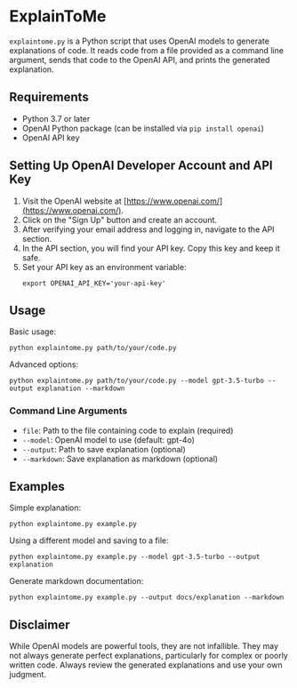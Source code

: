 # ExplainToMe

`explaintome.py` is a Python script that uses OpenAI models to generate explanations of code. It reads code from a file provided as a command line argument, sends that code to the OpenAI API, and prints the generated explanation.

## Requirements

- Python 3.7 or later
- OpenAI Python package (can be installed via `pip install openai`)
- OpenAI API key

## Setting Up OpenAI Developer Account and API Key

1. Visit the OpenAI website at [https://www.openai.com/](https://www.openai.com/).
2. Click on the "Sign Up" button and create an account.
3. After verifying your email address and logging in, navigate to the API section.
4. In the API section, you will find your API key. Copy this key and keep it safe.
5. Set your API key as an environment variable:
   ```
   export OPENAI_API_KEY='your-api-key'
   ```

## Usage

Basic usage:
```
python explaintome.py path/to/your/code.py
```

Advanced options:
```
python explaintome.py path/to/your/code.py --model gpt-3.5-turbo --output explanation --markdown
```

### Command Line Arguments

- `file`: Path to the file containing code to explain (required)
- `--model`: OpenAI model to use (default: gpt-4o)
- `--output`: Path to save explanation (optional)
- `--markdown`: Save explanation as markdown (optional)

## Examples

Simple explanation:
```
python explaintome.py example.py
```

Using a different model and saving to a file:
```
python explaintome.py example.py --model gpt-3.5-turbo --output explanation
```

Generate markdown documentation:
```
python explaintome.py example.py --output docs/explanation --markdown
```

## Disclaimer

While OpenAI models are powerful tools, they are not infallible. They may not always generate perfect explanations, particularly for complex or poorly written code. Always review the generated explanations and use your own judgment.